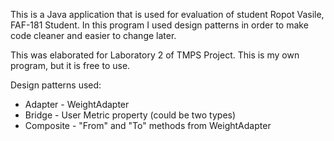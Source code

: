 This is a Java application that is used for evaluation of student Ropot Vasile, FAF-181 Student. In this program I used design patterns in order to make code cleaner and easier to change later.

This was elaborated for Laboratory 2 of TMPS Project.
This is my own program, but it is free to use.

Design patterns used: 
<ul>
<li>Adapter - WeightAdapter</li>
<li>Bridge - User Metric property (could be two types)</li>
<li>Composite - "From" and "To" methods from WeightAdapter </li>
</ul>

